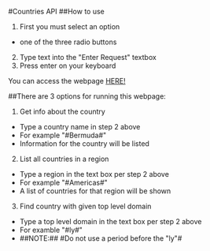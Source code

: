 #Countries API
##How to use
1. First you must select an option
  * one of the three radio buttons
2. Type text into the "Enter Request" textbox
3. Press enter on your keyboard

You can access the webpage [HERE!](JustinHLott.GitHub.io/module3countriesAPI)

##There are 3 options for running this webpage:
1. Get info about the country
  * Type a country name in step 2 above
  * For example "#Bermuda#"
  * Information for the country will be listed
2. List all countries in a region
  * Type a region in the text box per step 2 above
  * For example "#Americas#"
  * A list of countries for that region will be shown
3. Find country with given top level domain
  * Type a top level domain in the text box per step 2 above
  * For examble "#ly#"
  * ##NOTE:## #Do not use a period before the "ly"#